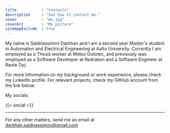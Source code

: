 ```yaml
---
title           : "Contacts"
description     : "See how to contact me."
cover           : "me.jpg"
coverAlt        : "My picture"
sitemapExclude  : true
---
```


My name is Saidnassimov Darkhan and I am a second year Master's student in Automation and Electrical Engineering at Aalto University. Currently I am employed as a Thesis worker at Metso Outotec,  and previously was employed as a Software Developer at Redrakon and a Software Engineer at Raute Oyj.

For more information on my background or work experience, please check my LinkedIn profile. For relevant projects, check my GitHub account from the link below.

My socials: 

{{< social >}}

---

For any other matters, send me an email at <darkhan.saidnassimov@gmail.com>

<!-- {{< contact-form >}} -->
